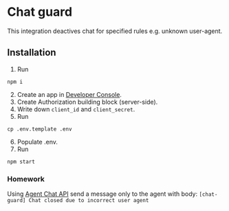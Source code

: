 # Chat guard

This integration deactives chat for specified rules e.g. unknown user-agent.

## Installation

1. Run

```
npm i
```

2. Create an app in [Developer Console](https://developers.livechat.com/console/).
3. Create Authorization building block (server-side).
4. Write down `client_id` and `client_secret`.
5. Run

```
cp .env.template .env
```

6. Populate .env.
7. Run

```
npm start
```

### Homework

Using [Agent Chat API](https://developers.livechat.com/docs/messaging/agent-chat-api/#introduction) send a message only to the agent with body:
`[chat-guard] Chat closed due to incorrect user agent`
